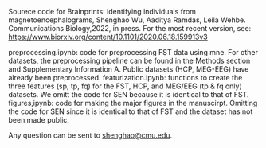 Sourece code for 
Brainprints: identifying individuals from magnetoencephalograms, Shenghao Wu, Aaditya Ramdas, Leila Wehbe. Communications Biology,2022, in press.
For the most recent version, see: https://www.biorxiv.org/content/10.1101/2020.06.18.159913v3 

preprocessing.ipynb: code for preprocessing FST data using mne. For other datasets, the preprocessing pipeline can be found in the Methods section and Supplementary Information A. Public datasets (HCP, MEG-EEG) have already been preprocessed.
featurization.ipynb: functions to create the three features (sp, tp, fq) for the FST, HCP, and MEG/EEG (tp & fq only) datasets. We omitt the code for SEN because it is identical to that of FST.
figures,ipynb: code for making the major figures in the manuscirpt. Omitting the code for SEN since it is identical to that of FST and the dataset has not been made public.

Any question can be sent to shenghao@cmu.edu.
